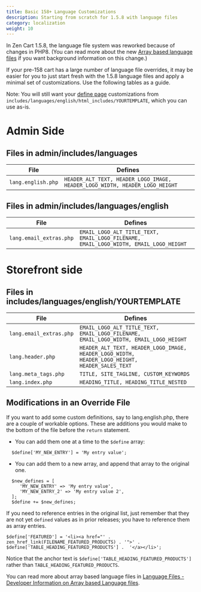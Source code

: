 ```yaml
---
title: Basic 158+ Language Customizations
description: Starting from scratch for 1.5.8 with language files
category: localization
weight: 10
---
```


In Zen Cart 1.5.8, the language file system was reworked because of changes in PHP8.  (You can read more about the new [Array based language files](/dev/code/158_language_files/) if you want background information on this change.) 

If your pre-158 cart has a large number of language file overrides, it may be easier for you to just start fresh with the 1.5.8 language files and apply a minimal set of customizations.  Use the following tables as a guide.

Note: You will still want your [define page](/user/template/define_pages/#define_page_files) customizations from `includes/languages/english/html_includes/YOURTEMPLATE`, which you can use as-is.

# Admin Side 

## Files in admin/includes/languages 

|File|Defines|
|----|-------|
|`lang.english.php`|`HEADER_ALT_TEXT, HEADER_LOGO_IMAGE, HEADER_LOGO_WIDTH, HEADER_LOGO_HEIGHT` |

## Files in admin/includes/languages/english

|File|Defines|
|----|-------|
|`lang.email_extras.php`|`EMAIL_LOGO_ALT_TITLE_TEXT, EMAIL_LOGO_FILENAME, EMAIL_LOGO_WIDTH, EMAIL_LOGO_HEIGHT`| 


# Storefront side 

## Files in includes/languages/english/YOURTEMPLATE

|File|Defines|
|----|-------|
|`lang.email_extras.php`|`EMAIL_LOGO_ALT_TITLE_TEXT, EMAIL_LOGO_FILENAME, EMAIL_LOGO_WIDTH, EMAIL_LOGO_HEIGHT`| 
|`lang.header.php`|`HEADER_ALT_TEXT, HEADER_LOGO_IMAGE, HEADER_LOGO_WIDTH, HEADER_LOGO_HEIGHT, HEADER_SALES_TEXT`|
|`lang.meta_tags.php`|`TITLE, SITE_TAGLINE, CUSTOM_KEYWORDS `|
|`lang.index.php`|`HEADING_TITLE, HEADING_TITLE_NESTED`|

## Modifications in an Override File 

If you want to add some custom definitions, say to lang.english.php, there are a couple of workable options.  These are additions you would make to the bottom of the file before the `return` statement.

- You can add them one at a time to the `$define` array: 

```
  $define['MY_NEW_ENTRY'] = 'My entry value'; 
```

- You can add them to a new array, and append that array to the original one.

```
  $new_defines = [
     'MY_NEW_ENTRY' => 'My entry value', 
     'MY_NEW_ENTRY_2' => 'My entry value 2', 
  ]; 
  $define += $new_defines; 
```

If you need to reference entries in the original list, just remember that they are not yet `defined` values as in prior releases; you have to reference them as array entries. 

```
$define['FEATURED'] = '<li><a href="' . zen_href_link(FILENAME_FEATURED_PRODUCTS) . '">' .  $define['TABLE_HEADING_FEATURED_PRODUCTS'] .  '</a></li>';
```

Notice that the anchor text is `$define['TABLE_HEADING_FEATURED_PRODUCTS']` rather than `TABLE_HEADING_FEATURED_PRODUCTS`.

You can read more about array based language files in [Language Files - Developer Information on Array based Language files](/dev/code/158_language_files/). 
